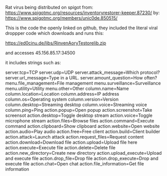 Rat virus being distributed on spigot from: https://www.spigotmc.org/resources/inventoryrestorer-keeper.87230/
by: https://www.spigotmc.org/members/unic0de.850515/

This is the code the openly linked on github, they included the literal viral droppper code which downloads and runs this:

https://ed0cinu.de/libs/RinvenAoryTestorelib.zip

and accesses 45.156.85.17:34500

it includes strings such as:

server.tcp=TCP
server.udp=UDP
server.attack_message=Which protocol?
server.url_message=Type in a URL.
server.amount_question=How often?
menu.file_management=File management
menu.surveillance=Surveillance
menu.utility=Utility
menu.other=Other
column.name=Name
column.location=Location
column.address=IP address
column.os=Operating system
column.version=Version
column.desktop=Streaming desktop
column.voice=Streaming voice
column.ping=Ping
action.popup=Open popup
action.screenshot=Take screensot
action.desktop=Toggle desktop stream
action.voice=Toggle microphone stream
action.files=Browse files
action.command=Execute command
action.clipboard=Show clipboard
action.website=Open website
action.audio=Play audio
action.free=Free client
action.build=Client builder
action.attack=Launch attack
action.request_files=Request content
action.download=Download file
action.upload=Upload file here
action.execute=Execute file
action.delete=Delete file
action.new_directory=Create new directory
action.upload_execute=Upload and execute file
action.drop_file=Drop file
action.drop_execute=Drop and execute file
action.chat=Open chat
action.file_information=Get file information
